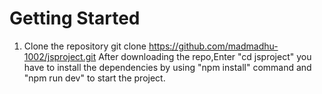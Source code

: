 # Getting Started

1. Clone the repository
git clone https://github.com/madmadhu-1002/jsproject.git
After downloading the repo,Enter "cd jsproject" you have to install the dependencies by using "npm install" command and "npm run dev" to start the project.


